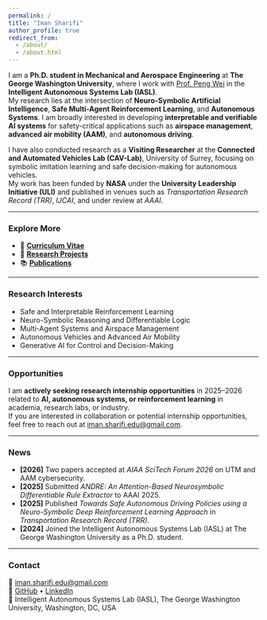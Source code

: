 ```yaml
---
permalink: /
title: "Iman Sharifi"
author_profile: true
redirect_from: 
  - /about/
  - /about.html
---
```


I am a **Ph.D. student in Mechanical and Aerospace Engineering** at **The George Washington University**, where I work with [Prof. Peng Wei](https://faculty.engineering.gwu.edu/peng-wei) in the **Intelligent Autonomous Systems Lab (IASL)**.  
My research lies at the intersection of **Neuro-Symbolic Artificial Intelligence**, **Safe Multi-Agent Reinforcement Learning**, and **Autonomous Systems**. I am broadly interested in developing **interpretable and verifiable AI systems** for safety-critical applications such as **airspace management**, **advanced air mobility (AAM)**, and **autonomous driving**.

I have also conducted research as a **Visiting Researcher** at the **Connected and Automated Vehicles Lab (CAV-Lab)**, University of Surrey, focusing on symbolic imitation learning and safe decision-making for autonomous vehicles.  
My work has been funded by **NASA** under the **University Leadership Initiative (ULI)** and published in venues such as *Transportation Research Record (TRR)*, *IJCAI*, and under review at *AAAI*.

---

### Explore More
- 📄 [**Curriculum Vitae**](/cv/)  
- 🔬 [**Research Projects**](/portfolio/)  
- 📚 [**Publications**](/publications/)  

---

### Research Interests
- Safe and Interpretable Reinforcement Learning  
- Neuro-Symbolic Reasoning and Differentiable Logic  
- Multi-Agent Systems and Airspace Management  
- Autonomous Vehicles and Advanced Air Mobility  
- Generative AI for Control and Decision-Making  

---

### Opportunities
I am **actively seeking research internship opportunities** in 2025–2026 related to **AI, autonomous systems, or reinforcement learning** in academia, research labs, or industry.  
If you are interested in collaboration or potential internship opportunities, feel free to reach out at [iman.sharifi.edu@gmail.com](mailto:iman.sharifi.edu@gmail.com).

---

### News
- **[2026]** Two papers accepted at *AIAA SciTech Forum 2026* on UTM and AAM cybersecurity.  
- **[2025]** Submitted *ANDRE: An Attention-Based Neurosymbolic Differentiable Rule Extractor* to AAAI 2025.  
- **[2025]** Published *Towards Safe Autonomous Driving Policies using a Neuro-Symbolic Deep Reinforcement Learning Approach* in *Transportation Research Record (TRR)*.  
- **[2024]** Joined the Intelligent Autonomous Systems Lab (IASL) at The George Washington University as a Ph.D. student.  

---

### Contact
📧 [iman.sharifi.edu@gmail.com](mailto:iman.sharifi.edu@gmail.com)  
🔗 [GitHub](https://github.com/iman-sharifi-ghb) • [LinkedIn](https://www.linkedin.com/in/iman-sharifi-ab3746246/)  
🏫 Intelligent Autonomous Systems Lab (IASL), The George Washington University, Washington, DC, USA
